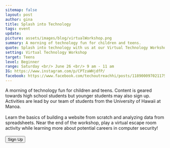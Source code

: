 ```yaml
---
sitemap: false
layout: post
author: gina
title: Splash into Technology
tags: event
update:
picture: assets/images/blog/virtualWorkshop.png
summary: A morning of technology fun for children and teens.
quote: Splash into technology with us at our Virtual Technology Workshop!
setting: Virtual Technology Workshop
target: Teens
level: Beginner
range: Saturday <br/> June 26 <br/> 9 am - 11 am
IG: https://www.instagram.com/p/CPTzaWHjdfP/
facebook: https://www.facebook.com/techoutreachhi/posts/118900097021175
---
```

A morning of technology fun for children and teens. Content is geared towards high school students but younger students may also sign up. Activities are lead by our team of students from the University of Hawaii at Manoa.
<br/>
<br/>
Learn the basics of building a website from scratch and analyzing data from spreadsheets. Near the end of the workshop, play a virtual escape room activity while learning more about potential careers in computer security!
<br/>
<br/>
<button type="button" name="button" onclick="window.open('http://bit.ly/torch-tech-workshop', '_blank')">Sign Up</button>
